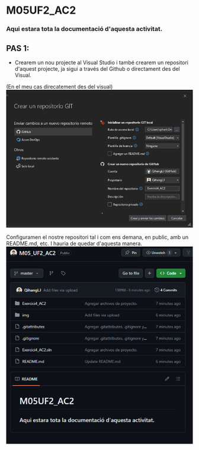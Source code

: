 # M05UF2_AC2
### Aqui estara tota la documentació d'aquesta activitat.
## PAS 1:
- Crearem un nou projecte al Visual Studio i també crearem un repositori d'aquest projecte, ja sigui a través del Github o directament des del Visual.

(En el meu cas direcatement des del visual)
![imatge](img/crear_repos.png)

Configuramen el nostre repositori tal i com ens demana, en public, amb un README.md, etc. I hauria de quedar d'aquesta manera.
![imatge](img/repos_inicial.png)
